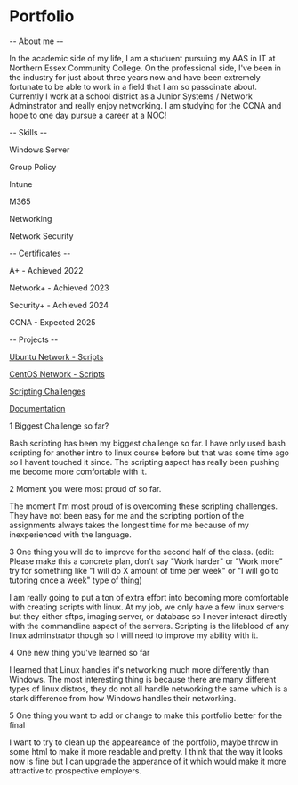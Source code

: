 # Portfolio

-- About me --

In the academic side of my life, I am a studuent pursuing my AAS in IT at Northern Essex Community College. On the professional side, I've been in the industry for just about three years now and have been extremely fortunate to be able to work in a field that I am so passoinate about. Currently I work at a school district as a Junior Systems / Network Adminstrator and really enjoy networking. I am studying for the CCNA and hope to one day pursue a career at a NOC! 

-- Skills --

Windows Server

Group Policy

Intune

M365

Networking

Network Security


-- Certificates --  

A+ - Achieved 2022

Network+ - Achieved 2023

Security+ - Achieved 2024

CCNA - Expected 2025

-- Projects --

[Ubuntu Network - Scripts](https://github.com/flaureanonecc/Ubuntu-Networking-Scripts)

[CentOS Network - Scripts](https://github.com/flaureanonecc/CentOS-Network-Scripts)

[Scripting Challenges](https://github.com/flaureanonecc/Linux-Command-Challenges)

[Documentation](https://github.com/flaureanonecc/Documentation)


1 Biggest Challenge so far?

Bash scripting has been my biggest challenge so far. I have only used bash scripting for another intro to linux course before but that was some time ago so I havent touched it since. The scripting aspect has really been pushing me become more comfortable with it. 

2 Moment you were most proud of so far.

The moment I'm most proud of is overcoming these scripting challenges. They have not been easy for me and the scripting portion of the assignments always takes the longest time for me because of my inexperienced with the language.

3 One thing you will do to improve for the second half of the class.
(edit: Please make this a concrete plan, don't say "Work harder" or "Work more" try for something like "I will do X amount of time per week" or "I will go to tutoring once a week" type of thing)

I am really going to put a ton of extra effort into becoming more comfortable with creating scripts with linux. At my job, we only have a few linux servers but they either sftps, imaging server, or database so I never interact directly with the commandline aspect of the servers. Scripting is the lifeblood of any linux adminstrator though so I will need to improve my ability with it.

4 One new thing you've learned so far

I learned that Linux handles it's networking much more differently than Windows. The most interesting thing is because there are many different types of linux distros, they do not all handle networking the same which is a stark difference from how Windows handles their networking.

5 One thing you want to add or change to make this portfolio better for the final

I want to try to clean up the appeareance of the portfolio, maybe throw in some html to make it more readable and pretty. I think that the way it looks now is fine but I can upgrade the apperance of it which would make it more attractive to prospective employers.
